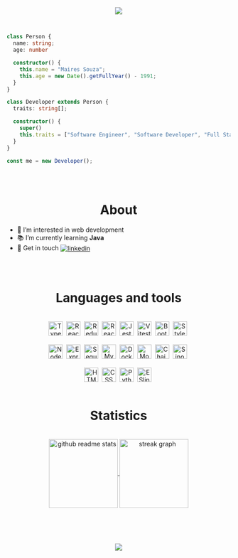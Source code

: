 <div align="center">
  <a href="https://git.io/typing-svg">
    <img src="https://readme-typing-svg.herokuapp.com?font=Fira+Code&size=34&pause=1000&background=FFFFFF00&vCenter=true&width=600&height=60&lines=Hey+%F0%9F%91%8B+Welcome+to+my+profile!;I+am+Maires+%F0%9F%91%A8%F0%9F%8F%BD%E2%80%8D%F0%9F%92%BB">
  </a>
</div>

##

```typescript

class Person {
  name: string;
  age: number

  constructor() {
    this.name = "Maires Souza";
    this.age = new Date().getFullYear() - 1991;
  }
}

class Developer extends Person {
  traits: string[];

  constructor() {
    super()
    this.traits = ["Software Engineer", "Software Developer", "Full Stack Developer"];
  }
}

const me = new Developer();

```

##

<br>

<h1 align="center">About</h1>

- 👀 I’m interested in web development
- 📚 I’m currently learning **Java**
- 🔗 Get in touch
<a
href="https://www.linkedin.com/in/mairess/"
target="_blank">
  <img align="center"
  src="https://img.shields.io/badge/-mairess-05122A?style=flat&logo=linkedin" 
  alt="linkedin"/>
</a>

##

<br>

<h1 align="center">Languages and tools</h1>

<!-- ![HTML](https://img.shields.io/badge/HTML-E34F26?&logo=html5&logoColor=white)
![CSS](https://img.shields.io/badge/CSS-1572B6?&logo=css3&logoColor=white&color=blue)
![JavaScript](https://img.shields.io/badge/JavaScript-F7DF1E?&logo=javascript&logoColor=black)
![Jest]( https://img.shields.io/badge/Jest-323330?&logo=Jest&logoColor=white)
![Linux](https://img.shields.io/badge/Linux-E34F26?&logo=linux&logoColor=black)
![Git](https://img.shields.io/badge/Git-E34F26?&logo=git&logoColor=white)
![Docker](https://img.shields.io/badge/Docker-1?logo=docker&logoColor=white&color=blue)
![NodeJs](https://img.shields.io/badge/Node.js-1?logo=node.js&logoColor=white)
![HTML](https://img.shields.io/badge/chai-E34F26?&logo=chai&logoColor=white) -->

<br>

<div align="center">
 <div>
  <img alt="Typescript" src="https://cdn.jsdelivr.net/gh/devicons/devicon@latest/icons/typescript/typescript-original.svg" height="32"/>&nbsp;
  <img alt="React" src="https://cdn.jsdelivr.net/gh/devicons/devicon@latest/icons/react/react-original.svg" height="32"/>&nbsp;
  <img alt="Redux" src="https://cdn.jsdelivr.net/gh/devicons/devicon@latest/icons/redux/redux-original.svg" height="32"/>&nbsp;
  <img alt="React Testing Library" src="https://testing-library.com/img/octopus-128x128.png" height="32">&nbsp;
  <img alt="Jest" src="https://cdn.jsdelivr.net/gh/devicons/devicon@latest/icons/jest/jest-plain.svg" height="32"/>&nbsp;
  <img alt="Vitest" src="https://cdn.jsdelivr.net/gh/devicons/devicon@latest/icons/vitest/vitest-original.svg" height="32"/>&nbsp;
  <img alt="Bootstrap" src="https://cdn.jsdelivr.net/gh/devicons/devicon@latest/icons/bootstrap/bootstrap-original.svg" height="32"/>&nbsp;
  <img alt="Styled components" src="https://skillicons.dev/icons?i=styledcomponents&theme=dark" height="32"/>&nbsp;
 </div>

 <br>

 <div>
  <img alt="Node.JS" src="https://cdn.jsdelivr.net/gh/devicons/devicon@latest/icons/nodejs/nodejs-original.svg" height="32"/>&nbsp;
  <img alt="Express" src="https://skillicons.dev/icons?i=express&theme=dark" height="32"/>&nbsp;
  <img alt="Sequelize" src="https://cdn.jsdelivr.net/gh/devicons/devicon@latest/icons/sequelize/sequelize-original.svg" height="32"/>&nbsp;
  <img alt="MySQL" src="https://cdn.jsdelivr.net/gh/devicons/devicon@latest/icons/mysql/mysql-original.svg" height="32"/>&nbsp;
  <img alt="Docker" src="https://cdn.jsdelivr.net/gh/devicons/devicon@latest/icons/docker/docker-plain.svg" height="32"/>&nbsp;
  <img alt="Mocha" src="https://cdn.jsdelivr.net/gh/devicons/devicon@latest/icons/mocha/mocha-original.svg" height="32"/>&nbsp;
  <img alt="Chai.JS" src="http://chaijs.com/img/chai-logo.png" height="32">&nbsp;
  <img alt="Sinon.JS" src="https://sinonjs.org/assets/images/logo.png" height="32">&nbsp;
 </div>

 <br>

 <div>
  <img alt="HTML" src="https://cdn.jsdelivr.net/gh/devicons/devicon@latest/icons/html5/html5-original.svg" height="32"/>&nbsp;
  <img alt="CSS" src="https://cdn.jsdelivr.net/gh/devicons/devicon@latest/icons/css3/css3-original.svg" height="32"/>&nbsp;
  <img alt="Python" src="https://cdn.jsdelivr.net/gh/devicons/devicon@latest/icons/python/python-original.svg" height="32"/>&nbsp;
  <img alt="ESlinst" src="https://cdn.jsdelivr.net/gh/devicons/devicon@latest/icons/eslint/eslint-original.svg" height="32"/>&nbsp;
 </div>
</div>

<br>

<h1 align="center">Statistics</h1>

<br>

<div align="center">
  <a href="https://github.com/anuraghazra/github-readme-stats">
    <img align="center" 
      src="https://github-readme-stats.vercel.app/api/top-langs/?username=mairess&layout=compact&theme=dracula&hide_border=false"
      alt="github readme stats"
      height="155"
      />
  </a> 
  <a href="https://git.io/streak-stats">
    <img align="center" 
      src="https://streak-stats.demolab.com?user=mairess&theme=dracula"
      alt="streak graph"
      height="155"
      />
  </a>
</div>

<br>

<!---
mairess/mairess is a ✨ special ✨ repository because its `README.md` (this file) appears on your GitHub profile.
You can click the Preview link to take a look at your changes.
--->
<br>

##
<br>
<div align="center">
  <a href="mailto:trabalho.maires@gmail.com">
    <img src="https://img.shields.io/badge/Email-trabalho.maires@gmail.com-white">
  </a>
</div>
